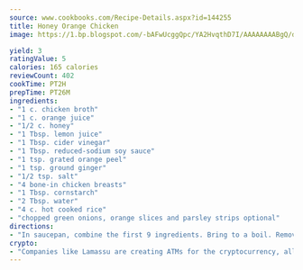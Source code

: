 ```yaml
---
source: www.cookbooks.com/Recipe-Details.aspx?id=144255
title: Honey Orange Chicken
image: https://1.bp.blogspot.com/-bAFwUcggQpc/YA2HvqthD7I/AAAAAAAABgQ/dGGityjUeSk5WIgvhJroHVt7XYoXF2qygCLcBGAsYHQ/s320/10.png

yield: 3
ratingValue: 5
calories: 165 calories
reviewCount: 402
cookTime: PT2H
prepTime: PT26M
ingredients:
- "1 c. chicken broth"
- "1 c. orange juice"
- "1/2 c. honey"
- "1 Tbsp. lemon juice"
- "1 Tbsp. cider vinegar"
- "1 Tbsp. reduced-sodium soy sauce"
- "1 tsp. grated orange peel"
- "1 tsp. ground ginger"
- "1/2 tsp. salt"
- "4 bone-in chicken breasts"
- "1 Tbsp. cornstarch"
- "2 Tbsp. water"
- "4 c. hot cooked rice"
- "chopped green onions, orange slices and parsley strips optional"
directions:
- "In saucepan, combine the first 9 ingredients. Bring to a boil. Remove from heat; cool. Pour 1 1/3 cups marinade into large resealable plastic bag. Add chicken. Seal bag and turn to coat. Refrigerate 4 to 8 hours, turning occasionally. Cover and refrigerate remaining marinade."
crypto:
- "Companies like Lamassu are creating ATMs for the cryptocurrency, allowing you to scan your Bitcoin QR code, enter your cash, and buy bitcoin with the push of a button."
---
```

